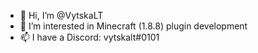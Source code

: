 - 👋 Hi, I’m @VytskaLT
- 👀 I’m interested in Minecraft (1.8.8) plugin development
- 📫 I have a Discord: vytskalt#0101

<!---
VytskaLT/VytskaLT is a ✨ special ✨ repository because its `README.md` (this file) appears on your GitHub profile.
You can click the Preview link to take a look at your changes.
--->
